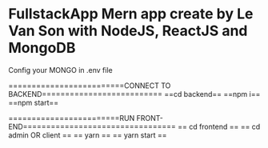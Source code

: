 # FullstackApp Mern app create by Le Van Son with NodeJS, ReactJS and MongoDB 


Config your MONGO in .env file 


=========================CONNECT TO BACKEND==========================
==cd backend==
==npm i==
==npm start==

========================RUN FRONT-END=================================
== cd frontend ==
== cd admin OR client ==
== yarn == 
== yarn start ==


